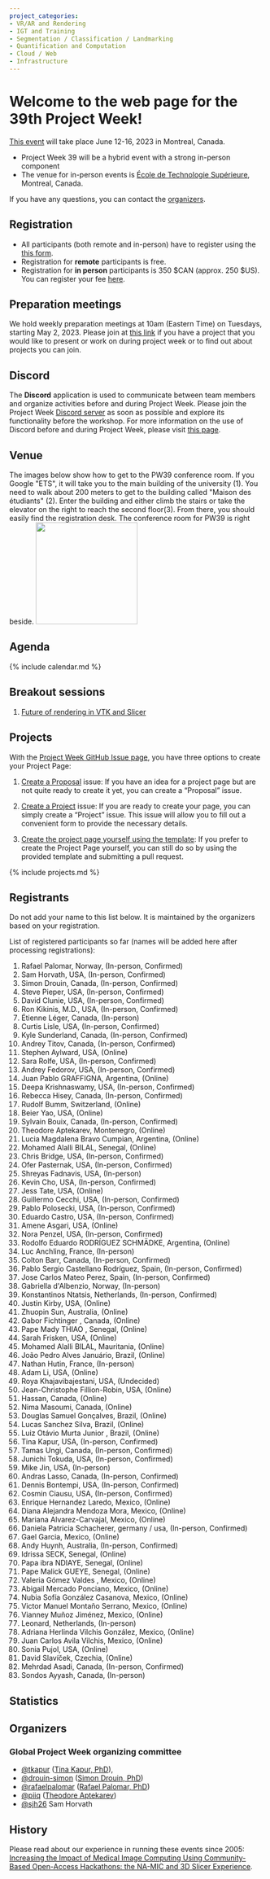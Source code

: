 ```yaml
---
project_categories:
- VR/AR and Rendering
- IGT and Training
- Segmentation / Classification / Landmarking
- Quantification and Computation
- Cloud / Web
- Infrastructure
---
```


# Welcome to the web page for the 39th Project Week!

[This event](https://projectweek.na-mic.org/PW39_2023_Montreal/README.html) will take place June 12-16, 2023 in Montreal, Canada.

* Project Week 39 will be a hybrid event with a strong in-person component
* The venue for in-person events is [École de Technologie Supérieure](https://www.etsmtl.ca/), Montreal, Canada.

If you have any questions, you can contact the [organizers](#organizers).

## Registration
* All participants (both remote and in-person) have to register using the [this form](https://docs.google.com/forms/d/e/1FAIpQLSe9dyTCW8Y-RWHEvBUTUXTpbP8Nd9KvUUFpoItuy9_fYKYRfw/viewform).
* Registration for **remote** participants is free.
* Registration for **in person** participants is 350 $CAN (approx. 250 $US). You can register your fee [here](https://www.eventbrite.ca/e/na-mic-project-week-39-tickets-593226786287).

## Preparation meetings
We hold weekly preparation meetings at 10am (Eastern Time) on Tuesdays, starting May 2, 2023. Please join at [this link](https://etsmtl.zoom.us/j/88039770641?pwd=L3JnRFAvRjQ2OEk1UWt1N2VMWDZZZz09) if you have a project that you would like to present or work on during project week or to find out about projects you can join.

## Discord
The **Discord** application is used to communicate between team members and organize activities before and during Project Week. Please join the Project Week [Discord server](https://discord.gg/yQsNVdVpS3) as soon as possible and explore its functionality before the workshop. For more information on the use of Discord before and during Project Week, please visit [this page](../common/Discord.md).

## Venue
The images below show how to get to the PW39 conference room. If you Google "ETS", it will take you to the main building of the university (1). You need to walk about 200 meters to get to the building called "Maison des étudiants" (2). Enter the building and either climb the stairs or take the elevator on the right to reach the second floor(3). From there, you should easily find the registration desk. The conference room for PW39 is right beside.
<img src="images/PW39-venue.png" height="200">

##  Agenda

{% include calendar.md %}

## Breakout sessions
1. [Future of rendering in VTK and Slicer](BreakoutSessions/RenderingBreakout/README.md)

## Projects

With the [Project Week GitHub Issue page](https://github.com/NA-MIC/ProjectWeek/issues/new/choose), you have three options to create your Project Page:

1.    [Create a Proposal](https://github.com/NA-MIC/ProjectWeek/issues/new?assignees=drouin-simon%2Cpiiq%2Crafaelpalomar%2Csjh26%2Ctkapur&labels=proposal%2Cevent%3APW39_2023_Montreal&projects=&template=proposal.yml&title=Proposal%3A+) issue: If you have an idea for a project page but are not quite ready to create it yet, you can create a “Proposal” issue.

2.    [Create a Project](https://github.com/NA-MIC/ProjectWeek/issues/new?assignees=drouin-simon%2Cpiiq%2Crafaelpalomar%2Csjh26%2Ctkapur&labels=project%2Cevent%3APW39_2023_Montreal&projects=&template=project.yml&title=Project%3A+) issue: If you are ready to create your page, you can simply create a “Project” issue. This issue will allow you to fill out a convenient form to provide the necessary details.

3.    [Create the project page yourself using the template](Projects/README.md): If you prefer to create the Project Page yourself, you can still do so by using the provided template and submitting a pull request.

{% include projects.md %}

## Registrants

Do not add your name to this list below. It is maintained by the organizers based on your registration. <!-- Register [here](https://forms.gle/sh9jGJLJdBm4us3E7) -->

List of registered participants so far (names will be added here after processing registrations):

<!-- Participants list is updated programmatically, please don't remove the comments -->
<!-- Participants list start -->

1. Rafael Palomar, Norway, (In-person, Confirmed)
1. Sam Horvath, USA, (In-person, Confirmed)
1. Simon Drouin, Canada, (In-person, Confirmed)
1. Steve Pieper, USA, (In-person, Confirmed)
1. David Clunie, USA, (In-person, Confirmed)
1. Ron Kikinis, M.D., USA, (In-person, Confirmed)
1. Étienne Léger, Canada, (In-person)
1. Curtis Lisle, USA, (In-person, Confirmed)
1. Kyle Sunderland, Canada, (In-person, Confirmed)
1. Andrey Titov, Canada, (In-person, Confirmed)
1. Stephen Aylward, USA, (Online)
1. Sara Rolfe, USA, (In-person, Confirmed)
1. Andrey Fedorov, USA, (In-person, Confirmed)
1. Juan Pablo GRAFFIGNA, Argentina, (Online)
1. Deepa Krishnaswamy, USA, (In-person, Confirmed)
1. Rebecca Hisey, Canada, (In-person, Confirmed)
1. Rudolf Bumm, Switzerland, (Online)
1. Beier Yao, USA, (Online)
1. Sylvain Bouix, Canada, (In-person, Confirmed)
1. Theodore Aptekarev, Montenegro, (Online)
1. Lucia Magdalena Bravo Cumpian, Argentina, (Online)
1. Mohamed Alalli BILAL, Senegal, (Online)
1. Chris Bridge, USA, (In-person, Confirmed)
1. Ofer Pasternak, USA, (In-person, Confirmed)
1. Shreyas Fadnavis, USA, (In-person)
1. Kevin Cho, USA, (In-person, Confirmed)
1. Jess Tate, USA, (Online)
1. Guillermo Cecchi, USA, (In-person, Confirmed)
1. Pablo Polosecki, USA, (In-person, Confirmed)
1. Eduardo Castro, USA, (In-person, Confirmed)
1. Amene Asgari, USA, (Online)
1. Nora Penzel, USA, (In-person, Confirmed)
1. Rodolfo Eduardo RODRÍGUEZ SCHMÄDKE, Argentina, (Online)
1. Luc Anchling, France, (In-person)
1. Colton Barr, Canada, (In-person, Confirmed)
1. Pablo Sergio Castellano Rodríguez, Spain, (In-person, Confirmed)
1. Jose Carlos Mateo Perez, Spain, (In-person, Confirmed)
1. Gabriella d'Albenzio, Norway, (In-person)
1. Konstantinos Ntatsis, Netherlands, (In-person, Confirmed)
1. Justin Kirby, USA, (Online)
1. Zhuopin Sun, Australia, (Online)
1. Gabor Fichtinger , Canada, (Online)
1. Pape Mady THIAO , Senegal, (Online)
1. Sarah Frisken, USA, (Online)
1. Mohamed Alalli BILAL, Mauritania, (Online)
1. João Pedro Alves Januário, Brazil, (Online)
1. Nathan Hutin, France, (In-person)
1. Adam Li, USA, (Online)
1. Roya Khajavibajestani, USA, (Undecided)
1. Jean-Christophe Fillion-Robin, USA, (Online)
1. Hassan, Canada, (Online)
1. Nima Masoumi, Canada, (Online)
1. Douglas Samuel Gonçalves, Brazil, (Online)
1. Lucas Sanchez Silva, Brazil, (Online)
1. Luiz Otávio Murta Junior , Brazil, (Online)
1. Tina Kapur, USA, (In-person, Confirmed)
1. Tamas Ungi, Canada, (In-person, Confirmed)
1. Junichi Tokuda, USA, (In-person, Confirmed)
1. Mike Jin, USA, (In-person)
1. Andras Lasso, Canada, (In-person, Confirmed)
1. Dennis Bontempi, USA, (In-person, Confirmed)
1. Cosmin Ciausu, USA, (In-person, Confirmed)
1. Enrique Hernandez Laredo, Mexico, (Online)
1. Diana Alejandra Mendoza Mora, Mexico, (Online)
1. Mariana Alvarez-Carvajal, Mexico, (Online)
1. Daniela Patricia Schacherer, germany / usa, (In-person, Confirmed)
1. Gael Garcia, Mexico, (Online)
1. Andy Huynh, Australia, (In-person, Confirmed)
1. Idrissa SECK, Senegal, (Online)
1. Papa ibra NDIAYE, Senegal, (Online)
1. Pape Malick GUEYE, Senegal, (Online)
1. Valeria Gómez Valdes , Mexico, (Online)
1. Abigail Mercado Ponciano, Mexico, (Online)
1. Nubia Sofía González Casanova, Mexico, (Online)
1. Victor Manuel Montaño Serrano, Mexico, (Online)
1. Vianney Muñoz Jiménez, Mexico, (Online)
1. Leonard, Netherlands, (In-person)
1. Adriana Herlinda Vilchis González, Mexico, (Online)
1. Juan Carlos Avila Vilchis, Mexico, (Online)
1. Sonia Pujol, USA, (Online)
1. David Slavíček, Czechia, (Online)
1. Mehrdad Asadi, Canada, (In-person, Confirmed)
1. Sondos Ayyash, Canada, (In-person)

<!-- Participants list end -->

## Statistics

<!-- <img alt="Participation statistics" src="statistics.svg" width="500"/> -->

## Organizers

### Global Project Week organizing committee
* [@tkapur](https://github.com/tkapur) ([Tina Kapur, PhD](http://www.spl.harvard.edu/pages/People/tkapur)),
* [@drouin-simon](https://github.com/drouin-simon) ([Simon Drouin, PhD](https://drouin-simon.github.io/ETS-web//))
* [@rafaelpalomar](https://github.com/rafaelpalomar) ([Rafael Palomar, PhD](https://www.ntnu.edu/employees/rafaelp))
* [@piiq](https://github.com/piiq) ([Theodore Aptekarev](https://discourse.slicer.org/u/pll_llq))
* [@sjh26](https://github.com/sjh26) Sam Horvath

## History
Please read about our experience in running these events since 2005: [Increasing the Impact of Medical Image Computing Using
Community-Based Open-Access Hackathons: the NA-MIC and 3D Slicer Experience](http://perk.cs.queensu.ca/sites/perkd7.cs.queensu.ca/files/Kapur2016.pdf).
